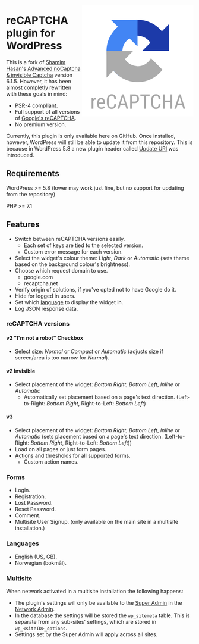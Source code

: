 <a href="#readme"><img src="https://github.com/CruelDrool/WP-reCAPTCHA/raw/main/.assets/icon.svg" alt="" align="right" /></a>

# reCAPTCHA plugin for WordPress
This is a fork of [Shamim Hasan](https://www.shamimsplugins.com)'s [Advanced noCaptcha & invisible Captcha](https://wordpress.org/plugins/advanced-nocaptcha-recaptcha) version 6.1.5. However, it has been almost completly rewritten with these goals in mind:
* [PSR-4](https://www.php-fig.org/psr/psr-4/) compliant.
* Full support of all versions of [Google's reCAPTCHA](https://www.google.com/recaptcha/).
* No premium version.

Currently, this plugin is only available here on GitHub. Once installed, however, WordPress will still be able to update it from this repository. This is because in WordPress 5.8 a new plugin header called [Update URI](https://make.wordpress.org/core/2021/06/29/introducing-update-uri-plugin-header-in-wordpress-5-8/) was introduced.

## Requirements
WordPress >= 5.8 (lower may work just fine, but no support for updating from the repository)

PHP >= 7.1

## Features
* Switch between reCAPTCHA versions easily.
	* Each set of keys are tied to the selected version.
	* Custom error message for each version.
* Select the widget's colour theme: *Light*, *Dark* or *Automatic* (sets theme based on the background colour's brightness).
* Choose which request domain to use.
	* google.com
	* recaptcha.net
* Verify origin of solutions, if you've opted not to have Google do it.
* Hide for logged in users.
* Set which [language](https://developers.google.com/recaptcha/docs/language) to display the widget in.
* Log JSON response data.

### reCAPTCHA versions 
#### v2 "I'm not a robot" Checkbox
* Select size: *Normal* or *Compact* or *Automatic* (adjusts size if screen/area is too narrow for *Normal*).

#### v2 Invisible
* Select placement of the widget: *Bottom Right*, *Bottom Left*, *Inline* or *Automatic*
	* Automatically set placement based on a page's text direction. (Left-to-Right: *Bottom Right*, Right-to-Left: *Bottom Left*)

#### v3
* Select placement of the widget: *Bottom Right*, *Bottom Left*, *Inline* or *Automatic* (sets placement based on a page's text direction. (Left-to-Right: *Bottom Right*, Right-to-Left: *Bottom Left*))
* Load on all pages or just form pages.
* [Actions](https://developers.google.com/recaptcha/docs/v3#actions) and thresholds for all supported forms.
	* Custom action names.

### Forms
* Login.
* Registration.
* Lost Password.
* Reset Password.
* Comment.
* Multisite User Signup. (only available on the main site in a multisite installation.)

### Languages
* English (US, GB).
* Norwegian (bokmål).

### Multisite
When network activated in a multisite installation the following happens: 
* The plugin's settings will only be available to the [Super Admin](https://wordpress.org/support/article/roles-and-capabilities/#super-admin) in the [Network Admin](https://wordpress.org/support/article/network-admin/).
* In the database the settings will be stored the `wp_sitemeta` table. This is separate from any sub-sites' settings, which are stored in `wp_<siteID>_options`.
* Settings set by the Super Admin will apply across all sites.